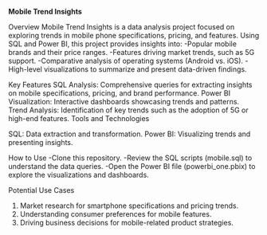 **Mobile Trend Insights**


Overview
Mobile Trend Insights is a data analysis project focused on exploring trends in mobile phone specifications, pricing, and features. Using SQL and Power BI, this project provides insights into:
-Popular mobile brands and their price ranges.
-Features driving market trends, such as 5G support.
-Comparative analysis of operating systems (Android vs. iOS).
-High-level visualizations to summarize and present data-driven findings.

Key Features
SQL Analysis: Comprehensive queries for extracting insights on mobile specifications, pricing, and brand performance.
Power BI Visualization: Interactive dashboards showcasing trends and patterns.
Trend Analysis: Identification of key trends such as the adoption of 5G or high-end features.
Tools and Technologies

SQL: Data extraction and transformation.
Power BI: Visualizing trends and presenting insights.

How to Use
-Clone this repository.
-Review the SQL scripts (mobile.sql) to understand the data queries.
-Open the Power BI file (powerbi_one.pbix) to explore the visualizations and dashboards.

Potential Use Cases
1. Market research for smartphone specifications and pricing trends.
2. Understanding consumer preferences for mobile features.
3. Driving business decisions for mobile-related product strategies.

